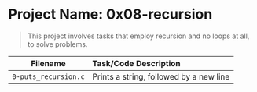 # Project Name: 0x08-recursion

> This project involves tasks that employ recursion and no loops at all, to solve problems.

Filename | Task/Code Description
:---: | :---
`0-puts_recursion.c` | Prints a string, followed by a new line
